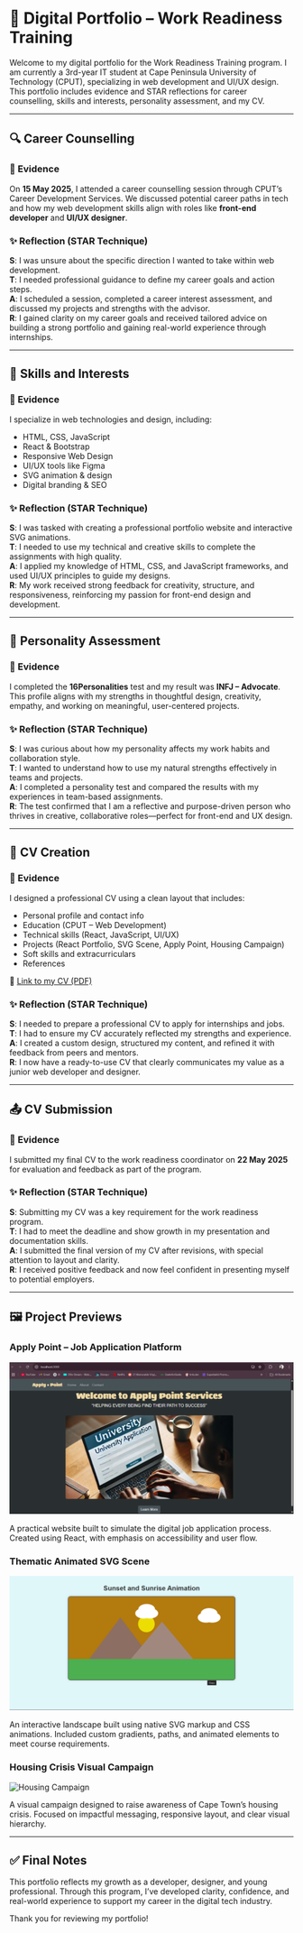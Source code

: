 # 💼 Digital Portfolio – Work Readiness Training

Welcome to my digital portfolio for the Work Readiness Training program. I am currently a 3rd-year IT student at Cape Peninsula University of Technology (CPUT), specializing in web development and UI/UX design. This portfolio includes evidence and STAR reflections for career counselling, skills and interests, personality assessment, and my CV.

---

## 🔍 Career Counselling

### 📄 Evidence
On **15 May 2025**, I attended a career counselling session through CPUT’s Career Development Services. We discussed potential career paths in tech and how my web development skills align with roles like **front-end developer** and **UI/UX designer**.

### ✨ Reflection (STAR Technique)

**S**: I was unsure about the specific direction I wanted to take within web development.  
**T**: I needed professional guidance to define my career goals and action steps.  
**A**: I scheduled a session, completed a career interest assessment, and discussed my projects and strengths with the advisor.  
**R**: I gained clarity on my career goals and received tailored advice on building a strong portfolio and gaining real-world experience through internships.

---

## 🧠 Skills and Interests

### 📄 Evidence
I specialize in web technologies and design, including:

- HTML, CSS, JavaScript
- React & Bootstrap
- Responsive Web Design
- UI/UX tools like Figma
- SVG animation & design
- Digital branding & SEO

### ✨ Reflection (STAR Technique)

**S**: I was tasked with creating a professional portfolio website and interactive SVG animations.  
**T**: I needed to use my technical and creative skills to complete the assignments with high quality.  
**A**: I applied my knowledge of HTML, CSS, and JavaScript frameworks, and used UI/UX principles to guide my designs.  
**R**: My work received strong feedback for creativity, structure, and responsiveness, reinforcing my passion for front-end design and development.

---

## 🧬 Personality Assessment

### 📄 Evidence
I completed the **16Personalities** test and my result was **INFJ – Advocate**. This profile aligns with my strengths in thoughtful design, creativity, empathy, and working on meaningful, user-centered projects.

### ✨ Reflection (STAR Technique)

**S**: I was curious about how my personality affects my work habits and collaboration style.  
**T**: I wanted to understand how to use my natural strengths effectively in teams and projects.  
**A**: I completed a personality test and compared the results with my experiences in team-based assignments.  
**R**: The test confirmed that I am a reflective and purpose-driven person who thrives in creative, collaborative roles—perfect for front-end and UX design.

---

## 📃 CV Creation

### 📄 Evidence
I designed a professional CV using a clean layout that includes:

- Personal profile and contact info
- Education (CPUT – Web Development)
- Technical skills (React, JavaScript, UI/UX)
- Projects (React Portfolio, SVG Scene, Apply Point, Housing Campaign)
- Soft skills and extracurriculars
- References

📎 [Link to my CV (PDF)](CV.pdf)

### ✨ Reflection (STAR Technique)

**S**: I needed to prepare a professional CV to apply for internships and jobs.  
**T**: I had to ensure my CV accurately reflected my strengths and experience.  
**A**: I created a custom design, structured my content, and refined it with feedback from peers and mentors.  
**R**: I now have a ready-to-use CV that clearly communicates my value as a junior web developer and designer.

---

## 📤 CV Submission

### 📄 Evidence
I submitted my final CV to the work readiness coordinator on **22 May 2025** for evaluation and feedback as part of the program.

### ✨ Reflection (STAR Technique)

**S**: Submitting my CV was a key requirement for the work readiness program.  
**T**: I had to meet the deadline and show growth in my presentation and documentation skills.  
**A**: I submitted the final version of my CV after revisions, with special attention to layout and clarity.  
**R**: I received positive feedback and now feel confident in presenting myself to potential employers.

---

## 🖼️ Project Previews

### Apply Point – Job Application Platform
![Apply Point Screenshot](apply-point.png)

A practical website built to simulate the digital job application process. Created using React, with emphasis on accessibility and user flow.

### Thematic Animated SVG Scene
![SVG Scene](svg-scene.png)

An interactive landscape built using native SVG markup and CSS animations. Included custom gradients, paths, and animated elements to meet course requirements.

### Housing Crisis Visual Campaign
![Housing Campaign](housing-campaign.png)

A visual campaign designed to raise awareness of Cape Town’s housing crisis. Focused on impactful messaging, responsive layout, and clear visual hierarchy.

---

## ✅ Final Notes

This portfolio reflects my growth as a developer, designer, and young professional. Through this program, I’ve developed clarity, confidence, and real-world experience to support my career in the digital tech industry.

Thank you for reviewing my portfolio!
